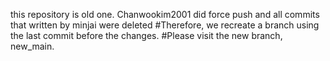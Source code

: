 this repository is old one.
Chanwookim2001 did force push and all commits that written by minjai were deleted
#Therefore, we recreate a branch using the last commit before the changes.
#Please visit the new branch, new_main.
